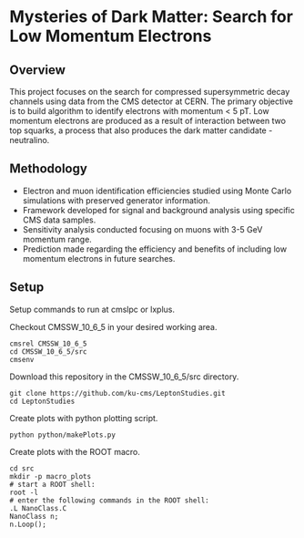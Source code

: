 # Mysteries of Dark Matter: Search for Low Momentum Electrons

## Overview
This project focuses on the search for compressed supersymmetric decay channels using data from the CMS detector at CERN. The primary objective is to build algorithm to identify electrons with momentum < 5 pT. Low momentum electrons are produced as a result of interaction between two top squarks, a process that also produces the dark matter candidate - neutralino.


## Methodology
- Electron and muon identification efficiencies studied using Monte Carlo simulations with preserved generator information.
- Framework developed for signal and background analysis using specific CMS data samples.
- Sensitivity analysis conducted focusing on muons with 3-5 GeV momentum range.
- Prediction made regarding the efficiency and benefits of including low momentum electrons in future searches.


## Setup

Setup commands to run at cmslpc or lxplus.

Checkout CMSSW_10_6_5 in your desired working area.
```
cmsrel CMSSW_10_6_5
cd CMSSW_10_6_5/src
cmsenv
```

Download this repository in the CMSSW_10_6_5/src directory.
```
git clone https://github.com/ku-cms/LeptonStudies.git
cd LeptonStudies
```

Create plots with python plotting script.
```
python python/makePlots.py
```

Create plots with the ROOT macro.
```
cd src
mkdir -p macro_plots
# start a ROOT shell:
root -l
# enter the following commands in the ROOT shell:
.L NanoClass.C
NanoClass n;
n.Loop();
```


